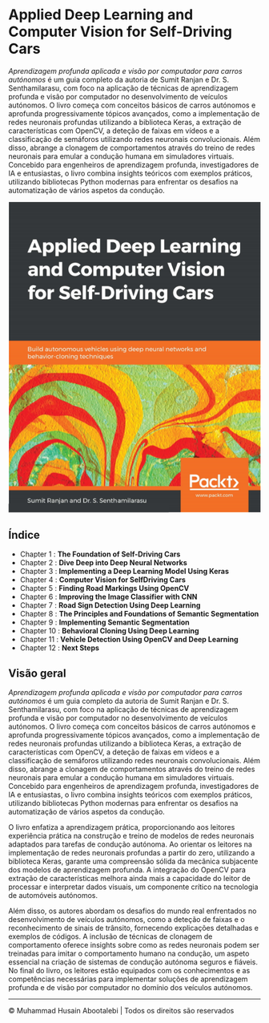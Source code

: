 <!-- ©©©©©©©©©©©©©©©©©©©©©©©© All Rights Are Reserved By Muhammad Husain Abootalebi ©©©©©©©©©©©©©©©©©©©©©©©©©©©©©©©©©© -->

# Applied Deep Learning and Computer Vision for Self-Driving Cars

*Aprendizagem profunda aplicada e visão por computador para carros autónomos* é um guia completo da autoria de Sumit Ranjan e Dr. S. Senthamilarasu, com foco na aplicação de técnicas de aprendizagem profunda e visão por computador no desenvolvimento de veículos autónomos. O livro começa com conceitos básicos de carros autónomos e aprofunda progressivamente tópicos avançados, como a implementação de redes neuronais profundas utilizando a biblioteca Keras, a extração de características com OpenCV, a deteção de faixas em vídeos e a classificação de semáforos utilizando redes neuronais convolucionais. Além disso, abrange a clonagem de comportamentos através do treino de redes neuronais para emular a condução humana em simuladores virtuais. Concebido para engenheiros de aprendizagem profunda, investigadores de IA e entusiastas, o livro combina insights teóricos com exemplos práticos, utilizando bibliotecas Python modernas para enfrentar os desafios na automatização de vários aspetos da condução.

![Applied Deep Learning and Computer Vision for Self-Driving Cars](../../assets/Books/Book%20Covers/00%20-%201%20-%20Applied%20DL%20-%20CV%20for%20SDC.webp)

## Índice

* Chapter 1 : **The Foundation of Self-Driving Cars**
* Chapter 2 : **Dive Deep into Deep Neural Networks**
* Chapter 3 : **Implementing a Deep Learning Model Using Keras**
* Chapter 4 : **Computer Vision for SelfDriving Cars**
* Chapter 5 : **Finding Road Markings Using OpenCV**
* Chapter 6 : **Improving the Image Classifier with CNN**
* Chapter 7 : **Road Sign Detection Using Deep Learning**
* Chapter 8 : **The Principles and Foundations of Semantic Segmentation**
* Chapter 9 : **Implementing Semantic Segmentation**
* Chapter 10 : **Behavioral Cloning Using Deep Learning**
* Chapter 11 : **Vehicle Detection Using OpenCV and Deep Learning**
* Chapter 12 : **Next Steps**

## Visão geral

*Aprendizagem profunda aplicada e visão por computador para carros autónomos* é um guia completo da autoria de Sumit Ranjan e Dr. S. Senthamilarasu, com foco na aplicação de técnicas de aprendizagem profunda e visão por computador no desenvolvimento de veículos autónomos. O livro começa com conceitos básicos de carros autónomos e aprofunda progressivamente tópicos avançados, como a implementação de redes neuronais profundas utilizando a biblioteca Keras, a extração de características com OpenCV, a deteção de faixas em vídeos e a classificação de semáforos utilizando redes neuronais convolucionais. Além disso, abrange a clonagem de comportamentos através do treino de redes neuronais para emular a condução humana em simuladores virtuais. Concebido para engenheiros de aprendizagem profunda, investigadores de IA e entusiastas, o livro combina insights teóricos com exemplos práticos, utilizando bibliotecas Python modernas para enfrentar os desafios na automatização de vários aspetos da condução.

O livro enfatiza a aprendizagem prática, proporcionando aos leitores experiência prática na construção e treino de modelos de redes neuronais adaptados para tarefas de condução autónoma. Ao orientar os leitores na implementação de redes neuronais profundas a partir do zero, utilizando a biblioteca Keras, garante uma compreensão sólida da mecânica subjacente dos modelos de aprendizagem profunda. A integração do OpenCV para extração de características melhora ainda mais a capacidade do leitor de processar e interpretar dados visuais, um componente crítico na tecnologia de automóveis autónomos.

Além disso, os autores abordam os desafios do mundo real enfrentados no desenvolvimento de veículos autónomos, como a deteção de faixas e o reconhecimento de sinais de trânsito, fornecendo explicações detalhadas e exemplos de códigos. A inclusão de técnicas de clonagem de comportamento oferece insights sobre como as redes neuronais podem ser treinadas para imitar o comportamento humano na condução, um aspeto essencial na criação de sistemas de condução autónoma seguros e fiáveis. No final do livro, os leitores estão equipados com os conhecimentos e as competências necessárias para implementar soluções de aprendizagem profunda e de visão por computador no domínio dos veículos autónomos.  

---

© Muhammad Husain Abootalebi | Todos os direitos são reservados

<!-- ©©©©©©©©©©©©©©©©©©©©©©©© All Rights Are Reserved By Muhammad Husain Abootalebi ©©©©©©©©©©©©©©©©©©©©©©©©©©©©©©©©©© -->

